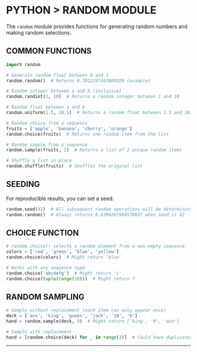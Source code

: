 # PYTHON > RANDOM MODULE

The `random` module provides functions for generating random numbers and making random selections.

## COMMON FUNCTIONS

```python
import random

# Generate random float between 0 and 1
random.random()  # Returns 0.7012297463869929 (example)

# Random integer between a and b (inclusive)
random.randint(1, 10)  # Returns a random integer between 1 and 10

# Random float between a and b
random.uniform(1.5, 10.5)  # Returns a random float between 1.5 and 10.5

# Random choice from a sequence
fruits = ['apple', 'banana', 'cherry', 'orange']
random.choice(fruits)  # Returns one random item from the list

# Random sample from a sequence
random.sample(fruits, 2)  # Returns a list of 2 unique random items

# Shuffle a list in-place
random.shuffle(fruits)  # Shuffles the original list
```

## SEEDING

For reproducible results, you can set a seed:

```python
random.seed(42)  # All subsequent random operations will be deterministic
random.random()  # Always returns 0.6394267984578837 when seed is 42
```

## CHOICE FUNCTION

```python
# random.choice() selects a random element from a non-empty sequence
colors = ['red', 'green', 'blue', 'yellow']
random.choice(colors)  # Might return 'blue'

# Works with any sequence type
random.choice('abcdefg')  # Might return 'c'
random.choice(tuple(range(10)))  # Might return 7
```

## RANDOM SAMPLING

```python
# Sample without replacement (each item can only appear once)
deck = ['ace', 'king', 'queen', 'jack', '10', '9']
hand = random.sample(deck, 3)  # Might return ['king', '9', 'ace']

# Sample with replacement
hand = [random.choice(deck) for _ in range(3)]  # Could have duplicates
```

- - -

